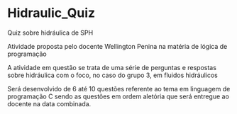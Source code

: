 # Hidraulic_Quiz
Quiz sobre hidráulica de SPH

Atividade proposta pelo docente Wellington Penina na matéria de lógica de
programação

A atividade em questão se trata de uma série de perguntas e respostas sobre
hidráulica com o foco, no caso do grupo 3, em fluidos hidráulicos

Será desenvolvido de 6 até 10 questões referente ao tema em linguagem de
programação C sendo as questões em ordem aletória que será entregue ao
docente na data combinada.
